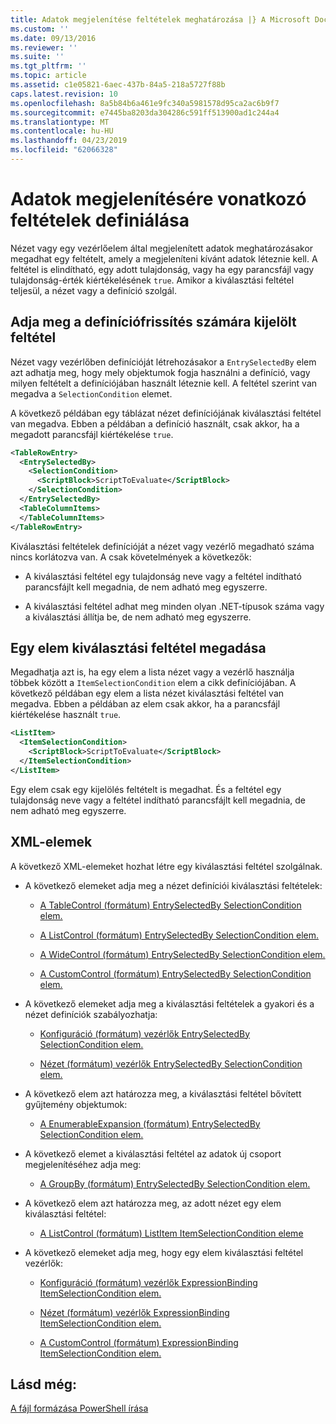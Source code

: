 ```yaml
---
title: Adatok megjelenítése feltételek meghatározása |} A Microsoft Docs
ms.custom: ''
ms.date: 09/13/2016
ms.reviewer: ''
ms.suite: ''
ms.tgt_pltfrm: ''
ms.topic: article
ms.assetid: c1e05821-6aec-437b-84a5-218a5727f88b
caps.latest.revision: 10
ms.openlocfilehash: 8a5b84b6a461e9fc340a5981578d95ca2ac6b9f7
ms.sourcegitcommit: e7445ba8203da304286c591ff513900ad1c244a4
ms.translationtype: MT
ms.contentlocale: hu-HU
ms.lasthandoff: 04/23/2019
ms.locfileid: "62066328"
---
```

# <a name="defining-conditions-for-displaying-data"></a>Adatok megjelenítésére vonatkozó feltételek definiálása

Nézet vagy egy vezérlőelem által megjelenített adatok meghatározásakor megadhat egy feltételt, amely a megjeleníteni kívánt adatok léteznie kell. A feltétel is elindítható, egy adott tulajdonság, vagy ha egy parancsfájl vagy tulajdonság-érték kiértékelésének `true`. Amikor a kiválasztási feltétel teljesül, a nézet vagy a definíció szolgál.

## <a name="specifying-a-selection-condition-for-a-definition"></a>Adja meg a definíciófrissítés számára kijelölt feltétel

Nézet vagy vezérlőben definícióját létrehozásakor a `EntrySelectedBy` elem azt adhatja meg, hogy mely objektumok fogja használni a definíció, vagy milyen feltételt a definíciójában használt léteznie kell. A feltétel szerint van megadva a `SelectionCondition` elemet.

A következő példában egy táblázat nézet definíciójának kiválasztási feltétel van megadva. Ebben a példában a definíció használt, csak akkor, ha a megadott parancsfájl kiértékelése `true`.

```xml
<TableRowEntry>
  <EntrySelectedBy>
    <SelectionCondition>
      <ScriptBlock>ScriptToEvaluate</ScriptBlock>
    </SelectionCondition>
  </EntrySelectedBy>
  <TableColumnItems>
  </TableColumnItems>
</TableRowEntry>

```

Kiválasztási feltételek definícióját a nézet vagy vezérlő megadható száma nincs korlátozva van. A csak követelmények a következők:

- A kiválasztási feltétel egy tulajdonság neve vagy a feltétel indítható parancsfájlt kell megadnia, de nem adható meg egyszerre.

- A kiválasztási feltétel adhat meg minden olyan .NET-típusok száma vagy a kiválasztási állítja be, de nem adható meg egyszerre.

## <a name="specifying-a-selection-condition-for-an-item"></a>Egy elem kiválasztási feltétel megadása

Megadhatja azt is, ha egy elem a lista nézet vagy a vezérlő használja többek között a `ItemSelectionCondition` elem a cikk definíciójában. A következő példában egy elem a lista nézet kiválasztási feltétel van megadva. Ebben a példában az elem csak akkor, ha a parancsfájl kiértékelése használt `true`.

```xml
<ListItem>
  <ItemSelectionCondition>
    <ScriptBlock>ScriptToEvaluate</ScriptBlock>
  </ItemSelectionCondition>
</ListItem>

```

Egy elem csak egy kijelölés feltételt is megadhat. És a feltétel egy tulajdonság neve vagy a feltétel indítható parancsfájlt kell megadnia, de nem adható meg egyszerre.

## <a name="xml-elements"></a>XML-elemek

 A következő XML-elemeket hozhat létre egy kiválasztási feltétel szolgálnak.

- A következő elemeket adja meg a nézet definíciói kiválasztási feltételek:

    - [A TableControl (formátum) EntrySelectedBy SelectionCondition elem.](./selectioncondition-element-for-entryselectedby-for-tablecontrol-format.md)

    - [A ListControl (formátum) EntrySelectedBy SelectionCondition elem.](./selectioncondition-element-for-entryselectedby-for-listcontrol-format.md)

    - [A WideControl (formátum) EntrySelectedBy SelectionCondition elem.](./selectioncondition-element-for-entryselectedby-for-widecontrol-format.md)

    - [A CustomControl (formátum) EntrySelectedBy SelectionCondition elem.](./selectioncondition-element-for-entryselectedby-for-customcontrol-format.md)

- A következő elemeket adja meg a kiválasztási feltételek a gyakori és a nézet definíciók szabályozhatja:

    - [Konfiguráció (formátum) vezérlők EntrySelectedBy SelectionCondition elem.](./selectioncondition-element-for-entryselectedby-for-controls-for-configuration-format.md)

    - [Nézet (formátum) vezérlők EntrySelectedBy SelectionCondition elem.](./selectioncondition-element-for-entryselectedby-for-controls-for-view-format.md)

- A következő elem azt határozza meg, a kiválasztási feltétel bővített gyűjtemény objektumok:

    - [A EnumerableExpansion (formátum) EntrySelectedBy SelectionCondition elem.](./selectioncondition-element-for-entryselectedby-for-enumerableexpansion-format.md)

- A következő elemet a kiválasztási feltétel az adatok új csoport megjelenítéséhez adja meg:

    - [A GroupBy (formátum) EntrySelectedBy SelectionCondition elem.](./selectioncondition-element-for-entryselectedby-for-groupby-format.md)

- A következő elem azt határozza meg, az adott nézet egy elem kiválasztási feltétel:

    - [A ListControl (formátum) ListItem ItemSelectionCondition eleme](./itemselectioncondition-element-for-listitem-for-listcontrol-format.md)

- A következő elemeket adja meg, hogy egy elem kiválasztási feltétel vezérlők:

    - [Konfiguráció (formátum) vezérlők ExpressionBinding ItemSelectionCondition elem.](./itemselectioncondition-element-for-expressionbinding-for-controls-for-configuration-format.md)

    - [Nézet (formátum) vezérlők ExpressionBinding ItemSelectionCondition elem.](./itemselectioncondition-element-for-expressionbinding-for-controls-for-view-format.md)

    - [A CustomControl (formátum) ExpressionBinding ItemSelectionCondition elem.](./itemselectioncondition-element-for-expressionbinding-for-customcontrol-format.md)

## <a name="see-also"></a>Lásd még:

[A fájl formázása PowerShell írása](./writing-a-powershell-formatting-file.md)
